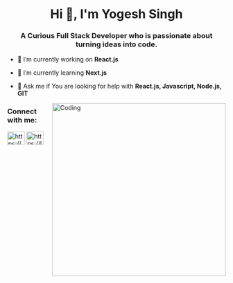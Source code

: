 <h1 align="center">Hi 👋, I'm Yogesh Singh</h1>
<h3 align="center">A Curious Full Stack Developer who is passionate about turning ideas into code.</h3>

- 🔭 I’m currently working on **React.js**

- 🌱 I’m currently learning **Next.js**

- 🤝 Ask me if You are looking for help with **React.js, Javascript, Node.js, GIT**

<img align="right" alt="Coding" width="400" src="https://cdn.dribbble.com/users/1162077/screenshots/3848914/programmer.gif"/>
<h3 align="left">Connect with me:</h3>
<p align="left">
<a href="https://linkedin.com/in/this-is-yogesh1214/" target="blank"><img align="center" src="https://raw.githubusercontent.com/rahuldkjain/github-profile-readme-generator/master/src/images/icons/Social/linked-in-alt.svg" alt="https://www.linkedin.com/in/this-is-yogesh1214/" height="30" width="40" /></a>
<a href="https://leetcode.com/this-is-yogesh1214/" target="blank"><img align="center" src="https://raw.githubusercontent.com/rahuldkjain/github-profile-readme-generator/master/src/images/icons/Social/leet-code.svg" alt="https://leetcode.com/this-is-yogesh1214/" height="30" width="40" /></a>
</p>

